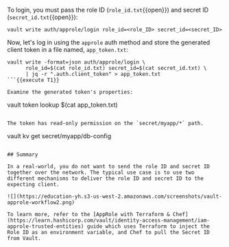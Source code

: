 To login, you must pass the role ID (`role_id.txt`{{open}}) and secret ID (`secret_id.txt`{{open}}):

```
vault write auth/approle/login role_id=<role_ID> secret_id=<secret_ID>
```

Now, let's log in using the `approle` auth method and store the generated client token in a file named, `app_token.txt`:

```
vault write -format=json auth/approle/login \
      role_id=$(cat role_id.txt) secret_id=$(cat secret_id.txt) \
      | jq -r ".auth.client_token" > app_token.txt
```{{execute T1}}

Examine the generated token's properties:

```
vault token lookup $(cat app_token.txt)
```{{execute T1}}

The token has read-only permission on the `secret/myapp/*` path.

```
vault kv get secret/myapp/db-config
```{{execute T1}}

## Summary

In a real-world, you do not want to send the role ID and secret ID together over the network. The typical use case is to use two different mechanisms to deliver the role ID and secret ID to the expecting client.

![](https://education-yh.s3-us-west-2.amazonaws.com/screenshots/vault-approle-workflow2.png)

To learn more, refer to the [AppRole with Terraform & Chef](https://learn.hashicorp.com/vault/identity-access-management/iam-approle-trusted-entities) guide which uses Terraform to inject the Role ID as an environment variable, and Chef to pull the Secret ID from Vault. 
